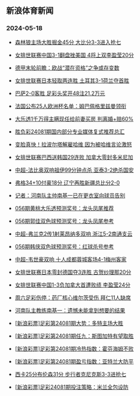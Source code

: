 ## 新浪体育新闻 
### 2024-05-18

+ [森林狼主场大胜掘金45分 大比分3-3进入抢七](https://sports.sina.com.cn/basketball/nba/2024-05-17/doc-inavpcqu1199649.shtml)

+ [女排世联赛中国3-1翻盘挫美国 4将上双李盈莹20分](https://sports.sina.com.cn/others/volleyball/2024-05-17/doc-inavnsyp9100318.shtml)

+ [德甲末轮前瞻：欧战“潜在资格”之争或存变数](https://sports.sina.com.cn/l/2024-05-17/doc-inavnsyy1342093.shtml)

+ [女排世联赛日本轻取两连胜 土耳其3-1荷兰夺首胜](https://sports.sina.com.cn/others/volleyball/2024-05-17/doc-inavnsyy1324438.shtml)

+ [巴萨2-0客胜 足彩头奖开48注21.2万元](https://sports.sina.com.cn/l/2024-05-17/doc-inavnsyy1349584.shtml)

+ [法国公布25人欧洲杯名单：姆巴佩格里兹曼领衔](https://sports.sina.com.cn/global/france/2024-05-17/doc-inavnxhm9026955.shtml)

+ [大乐透1千万得主瞒现任给前妻买房 判离婚+赔60%](https://sports.sina.com.cn/l/2024-05-17/doc-inavnsyy1341104.shtml)

+ [胜负彩24081期国内部分专业媒体复式推荐总汇](https://sports.sina.com.cn/l/2024-05-17/doc-inavnxhm9052333.shtml)

+ [变脸真快！拉波尔塔解雇哈维 因为被哈维言论激怒](https://sports.sina.com.cn/g/laliga/2024-05-17/doc-inavpqec8800337.shtml)

+ [女排世联赛巴西送韩国29连败 加拿大零封多米尼加](https://sports.sina.com.cn/others/volleyball/2024-05-17/doc-inavnxhw1286508.shtml)

+ [中超-法比奥双响祖伊99分钟点杀 亚泰3-2绝杀国安](https://sports.sina.com.cn/china/j/2024-05-17/doc-inavqezv8569756.shtml)

+ [弗格34+10付豪18分 辽宁再胜新疆总比分2-0](https://sports.sina.com.cn/basketball/cba/2024-05-17/doc-inavpyuk0902760.shtml)

+ [记者：河南队主帅南基一已在更衣室向球员告别](https://sports.sina.com.cn/china/j/2024-05-17/doc-inavqezv8570756.shtml)

+ [056期黄桃大乐透预测奖号：龙头凤尾推荐](https://sports.sina.com.cn/l/2024-05-17/doc-inavpumz8735018.shtml)

+ [056期郭佳双色球预测奖号：龙头凤尾参考](https://sports.sina.com.cn/l/2024-05-17/doc-inavpunn0953605.shtml)

+ [中超-弗兰克2传1射莱昂纳多双响 浙江5-2南通支云](https://sports.sina.com.cn/china/j/2024-05-17/doc-inavqezv8562006.shtml)

+ [056期韩侠双色球预测奖号：红球杀号参考](https://sports.sina.com.cn/l/2024-05-17/doc-inavpunn0954395.shtml)

+ [中超-韦世豪双响 十人成都蓉城客场4-1梅州客家](https://sports.sina.com.cn/china/j/2024-05-17/doc-inavqfah0778346.shtml)

+ [女排世联赛日本零封德国夺3连胜 古贺纱理那20分](https://sports.sina.com.cn/others/volleyball/2024-05-17/doc-inavpyuk0881737.shtml)

+ [女排世联赛中国1-3负加拿大首遭败绩 李盈莹24分](https://sports.sina.com.cn/others/volleyball/2024-05-18/doc-inavqvxy0481409.shtml)

+ [周六足彩伤停：药厂核心维尔茨受伤 拜仁11人缺席](https://sports.sina.com.cn/l/2024-05-17/doc-inavpqec8840912.shtml)

+ [河南队主教练南基一：遗憾未能拿到想要的结果](https://sports.sina.com.cn/china/j/2024-05-17/doc-inavqfah0788555.shtml)

+ [[新浪彩票]足彩第24081期大势：多特主场大胜](https://sports.sina.com.cn/l/2024-05-18/doc-inavrafm8152838.shtml)

+ [[新浪彩票]足彩第24081期任九：斯图加特有望取胜](https://sports.sina.com.cn/l/2024-05-18/doc-inavrafw0368340.shtml)

+ [[新浪彩票]足彩第24081期冷热指数：霍芬海姆不败](https://sports.sina.com.cn/l/2024-05-18/doc-inavrafw0369744.shtml)

+ [[新浪彩票]足彩第24081期盈亏指数：亚特兰大防平](https://sports.sina.com.cn/l/2024-05-18/doc-inavrafw0368775.shtml)

+ [西卡25分布伦森31分 步行者克尼克斯3-3进抢七](https://sports.sina.com.cn/basketball/nba/2024-05-18/doc-inavrhpu0289769.shtml)

+ [[新浪彩票]足彩24081期投注策略：米兰全包设防](https://sports.sina.com.cn/l/2024-05-18/doc-inavrafm8154238.shtml)

